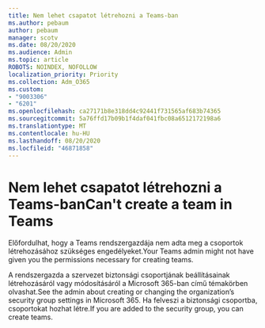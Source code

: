 ```yaml
---
title: Nem lehet csapatot létrehozni a Teams-ban
ms.author: pebaum
author: pebaum
manager: scotv
ms.date: 08/20/2020
ms.audience: Admin
ms.topic: article
ROBOTS: NOINDEX, NOFOLLOW
localization_priority: Priority
ms.collection: Adm_O365
ms.custom:
- "9003306"
- "6201"
ms.openlocfilehash: ca27171b8e318dd4c92441f731565af683b74365
ms.sourcegitcommit: 5a76ffd17b09b1f4daf041fbc08a6512172198a6
ms.translationtype: MT
ms.contentlocale: hu-HU
ms.lasthandoff: 08/20/2020
ms.locfileid: "46871858"
---
```

# <a name="cant-create-a-team-in-teams"></a><span data-ttu-id="7a0a8-102">Nem lehet csapatot létrehozni a Teams-ban</span><span class="sxs-lookup"><span data-stu-id="7a0a8-102">Can't create a team in Teams</span></span>

<span data-ttu-id="7a0a8-103">Előfordulhat, hogy a Teams rendszergazdája nem adta meg a csoportok létrehozásához szükséges engedélyeket.</span><span class="sxs-lookup"><span data-stu-id="7a0a8-103">Your Teams admin might not have given you the permissions necessary for creating teams.</span></span>  

<span data-ttu-id="7a0a8-104">A rendszergazda a szervezet biztonsági csoportjának beállításainak létrehozásáról vagy módosításáról a Microsoft 365-ban című témakörben olvashat.</span><span class="sxs-lookup"><span data-stu-id="7a0a8-104">See the admin about creating or changing the organization’s security group settings in Microsoft 365.</span></span> <span data-ttu-id="7a0a8-105">Ha felveszi a biztonsági csoportba, csoportokat hozhat létre.</span><span class="sxs-lookup"><span data-stu-id="7a0a8-105">If you are added to the security group, you can create teams.</span></span>